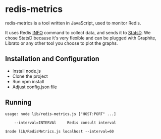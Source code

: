 # redis-metrics

redis-metrics is a tool written in JavaScript, used to monitor Redis.


It uses Redis [INFO](http://redis.io/commands/info) command to collect data, and sends it to [StatsD](https://github.com/etsy/statsd/).
We chose StatsD because it's very flexible and can be plugged with Graphite, Librato or any other tool you choose to plot the graphs.

## Installation and Configuration
* Install node.js
* Clone the project
* Run npm install
* Adjust config.json file

## Running

```
usage: node lib/redis-metrics.js ["HOST:PORT" ...]

    --interval=INTERVAl     Redis consult interval

$node lib/RedisMetrics.js localhost --interval=60
```




